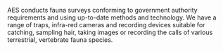 AES conducts fauna surveys conforming to government authority requirements and using up-to-date methods and technology.  We have a range of traps, infra-red cameras and recording devices suitable for catching, sampling hair, taking images or recording the calls of various terrestrial, vertebrate fauna species.